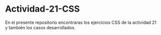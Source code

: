 # Actividad-21-CSS
En el presente repositorio encontraras los ejercicios CSS de la actividad 21 y también los casos desarrollados.
